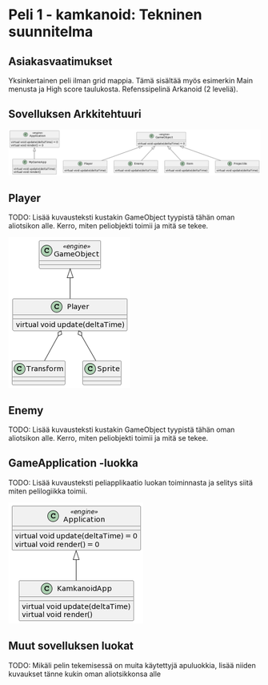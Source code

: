 # Peli 1 - kamkanoid: Tekninen suunnitelma

## Asiakasvaatimukset

Yksinkertainen peli ilman grid mappia. Tämä sisältää myös esimerkin Main menusta ja High score taulukosta. Refenssipelinä Arkanoid (2 leveliä).

## Sovelluksen Arkkitehtuuri

![](doc/img/game1_classes.png "Pelin luokat")

## Player
TODO: Lisää kuvausteksti kustakin GameObject tyypistä tähän oman aliotsikon alle. Kerro, miten peliobjekti toimii ja mitä se tekee.

![](img/kamkanoid_player.png "Player luokka")


## Enemy
TODO: Lisää kuvausteksti kustakin GameObject tyypistä tähän oman aliotsikon alle. Kerro, miten peliobjekti toimii ja mitä se tekee.

## GameApplication -luokka
TODO: Lisää kuvausteksti peliapplikaatio luokan toiminnasta ja selitys siitä miten pelilogiikka toimii.

![](img/kamkanoid_application.png "Application luokka")


## Muut sovelluksen luokat
TODO: Mikäli pelin tekemisessä on muita käytettyjä apuluokkia, lisää niiden kuvaukset tänne kukin oman aliotsikkonsa alle
